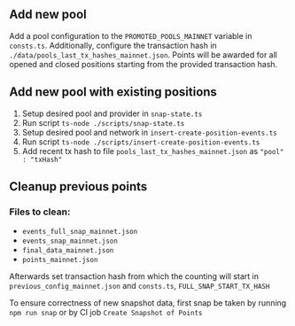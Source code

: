 ## Add new pool

Add a pool configuration to the `PROMOTED_POOLS_MAINNET` variable in `consts.ts`. Additionally, configure the transaction hash in `./data/pools_last_tx_hashes_mainnet.json`. Points will be awarded for all opened and closed positions starting from the provided transaction hash.

## Add new pool with existing positions

1. Setup desired pool and provider in `snap-state.ts`
2. Run script `ts-node ./scripts/snap-state.ts`
3. Setup desired pool and network in `insert-create-position-events.ts`
4. Run script `ts-node ./scripts/insert-create-position-events.ts`
5. Add recent tx hash to file `pools_last_tx_hashes_mainnet.json` as `"pool" : "txHash"`

## Cleanup previous points

### Files to clean:

- `events_full_snap_mainnet.json`
- `events_snap_mainnet.json`
- `final_data_mainnet.json`
- `points_mainnet.json`

Afterwards set transaction hash from which the counting will start in `previous_config_mainnet.json` and `consts.ts`, `FULL_SNAP_START_TX_HASH`

To ensure correctness of new snapshot data, first snap be taken by running `npm run snap` or by CI job `Create Snapshot of Points`
